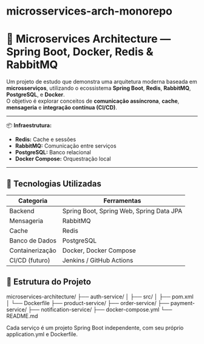 # microsservices-arch-monorepo

# 🧠 Microservices Architecture — Spring Boot, Docker, Redis & RabbitMQ

Um projeto de estudo que demonstra uma arquitetura moderna baseada em **microsserviços**, utilizando o ecossistema **Spring Boot**, **Redis**, **RabbitMQ**, **PostgreSQL**, e **Docker**.  
O objetivo é explorar conceitos de **comunicação assíncrona**, **cache**, **mensageria** e **integração contínua (CI/CD)**.

---


📦 **Infraestrutura:**
- **Redis:** Cache e sessões  
- **RabbitMQ:** Comunicação entre serviços  
- **PostgreSQL:** Banco relacional  
- **Docker Compose:** Orquestração local  

---

## 🧰 Tecnologias Utilizadas

| Categoria | Ferramentas |
|------------|--------------|
| Backend | Spring Boot, Spring Web, Spring Data JPA |
| Mensageria | RabbitMQ |
| Cache | Redis |
| Banco de Dados | PostgreSQL |
| Containerização | Docker, Docker Compose |
| CI/CD (futuro) | Jenkins / GitHub Actions |
 

 ## 🧩 Estrutura do Projeto

 microservices-architecture/
├── auth-service/
│   ├── src/
│   ├── pom.xml
│   └── Dockerfile
├── product-service/
├── order-service/
├── payment-service/
├── notification-service/
├── docker-compose.yml
└── README.md

Cada serviço é um projeto Spring Boot independente, com seu próprio application.yml e Dockerfile.


